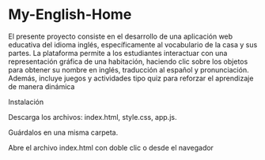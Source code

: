 # My-English-Home
El presente proyecto consiste en el desarrollo de una aplicación web educativa del idioma inglés, específicamente al vocabulario de la casa y sus partes. La plataforma permite a los estudiantes interactuar con una representación gráfica de una habitación, haciendo clic sobre los objetos para obtener su nombre en inglés, traducción al español y pronunciación. Además, incluye juegos y actividades tipo quiz para reforzar el aprendizaje de manera dinámica

Instalación

Descarga los archivos: index.html, style.css, app.js.

Guárdalos en una misma carpeta.

Abre el archivo index.html con doble clic o desde el navegador
